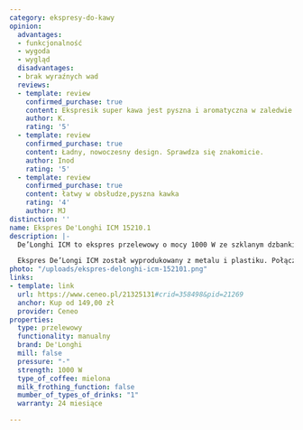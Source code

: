 ```yaml
---
category: ekspresy-do-kawy
opinion:
  advantages:
  - funkcjonalność
  - wygoda
  - wygląd
  disadvantages:
  - brak wyraźnych wad
  reviews:
  - template: review
    confirmed_purchase: true
    content: Ekspresik super kawa jest pyszna i aromatyczna w zaledwie parę sekund!!!!!!
    author: K.
    rating: '5'
  - template: review
    confirmed_purchase: true
    content: Ładny, nowoczesny design. Sprawdza się znakomicie.
    author: Inod
    rating: '5'
  - template: review
    confirmed_purchase: true
    content: łatwy w obsłudze,pyszna kawka
    rating: '4'
    author: MJ
distinction: ''
name: Ekspres De'Longhi ICM 15210.1
description: |-
  De’Longhi ICM to ekspres przelewowy o mocy 1000 W ze szklanym dzbankiem o pojemności 1,25 l. Duża pojemność dzbanka umożliwia zaparzenie nawet do 10 filiżanek kawy za jednym razem. Wyposażony w system zapobiegający kapaniu oraz system automatycznego wyłączania. To praktyczne i funkcjonalne akcesorium sprawdzi się świetnie w każdej kuchni.

  Ekspres De’Longi ICM został wyprodukowany z metalu i plastiku. Połączenie owych tworzyw zapewnia trwałość i solidność wykonania. Urządzenie jest wyjątkowo proste w użyciu, dzięki czemu pyszny kawowy napój można otrzymać za pomocą zaledwie jednego przycisku znajdującego się z przodu obudowy. Producent wyposażył ekspres w specjalną płytę grzewczą, która odpowiada za utrzymanie odpowiedniej temperatury zarówno podczas parzenia, jak i już po jego zakończeniu. Dzbanek ekspresu został wykonany ze szkła, dzięki czemu można go z powodzeniem myć w zmywarce. Równie łatwy w utrzymaniu czystości jest uchwyt na filtr, z uwagi na możliwość odłączenia od urządzenia.
photo: "/uploads/ekspres-delonghi-icm-152101.png"
links:
- template: link
  url: https://www.ceneo.pl/21325131#crid=358498&pid=21269
  anchor: Kup od 149,00 zł
  provider: Ceneo
properties:
  type: przelewowy
  functionality: manualny
  brand: De'Longhi
  mill: false
  pressure: "-"
  strength: 1000 W
  type_of_coffee: mielona
  milk_frothing_function: false
  mumber_of_types_of_drinks: "1"
  warranty: 24 miesiące

---
```

